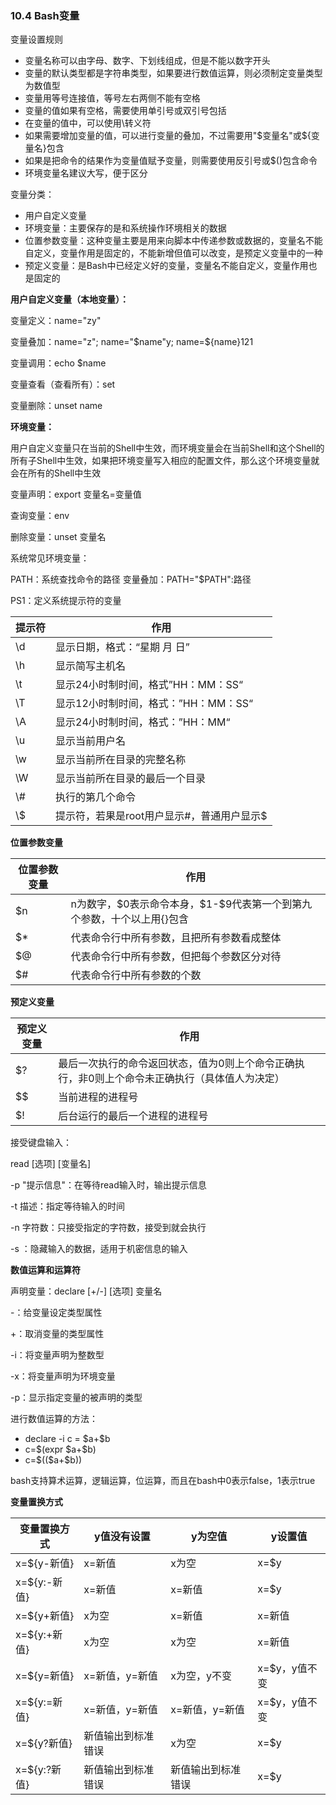 ### 10.4 Bash变量

变量设置规则

- 变量名称可以由字母、数字、下划线组成，但是不能以数字开头
- 变量的默认类型都是字符串类型，如果要进行数值运算，则必须制定变量类型为数值型
- 变量用等号连接值，等号左右两侧不能有空格
- 变量的值如果有空格，需要使用单引号或双引号包括
- 在变量的值中，可以使用\转义符
- 如果需要增加变量的值，可以进行变量的叠加，不过需要用"$变量名"或${变量名}包含
- 如果是把命令的结果作为变量值赋予变量，则需要使用反引号或$()包含命令
- 环境变量名建议大写，便于区分

变量分类：

- 用户自定义变量
- 环境变量：主要保存的是和系统操作环境相关的数据                                                         
- 位置参数变量：这种变量主要是用来向脚本中传递参数或数据的，变量名不能自定义，变量作用是固定的，不能新增但值可以改变，是预定义变量中的一种
- 预定义变量：是Bash中已经定义好的变量，变量名不能自定义，变量作用也是固定的

**用户自定义变量（本地变量）：**

变量定义：name="zy"

变量叠加：name="z";	name="$name"y;		name=${name}121

变量调用：echo $name

变量查看（查看所有）：set

变量删除：unset name

**环境变量：**

用户自定义变量只在当前的Shell中生效，而环境变量会在当前Shell和这个Shell的所有子Shell中生效，如果把环境变量写入相应的配置文件，那么这个环境变量就会在所有的Shell中生效

变量声明：export 变量名=变量值

查询变量：env

删除变量：unset 变量名

系统常见环境变量：

PATH：系统查找命令的路径		变量叠加：PATH="$PATH":路径

PS1：定义系统提示符的变量

| 提示符 | 作用                                       |
| ------ | ------------------------------------------ |
| \d     | 显示日期，格式：“星期 月 日”               |
| \h     | 显示简写主机名                             |
| \t     | 显示24小时制时间，格式”HH：MM：SS“         |
| \T     | 显示12小时制时间，格式：”HH：MM：SS“       |
| \A     | 显示24小时制时间，格式：”HH：MM“           |
| \u     | 显示当前用户名                             |
| \w     | 显示当前所在目录的完整名称                 |
| \W     | 显示当前所在目录的最后一个目录             |
| \\#    | 执行的第几个命令                           |
| \\$    | 提示符，若果是root用户显示#，普通用户显示$ |

**位置参数变量**

| 位置参数变量 | 作用                                                         |
| ------------ | ------------------------------------------------------------ |
| $n           | n为数字，$0表示命令本身，\$1-\$9代表第一个到第九个参数，十个以上用{}包含 |
| $*           | 代表命令行中所有参数，且把所有参数看成整体                   |
| $@           | 代表命令行中所有参数，但把每个参数区分对待                   |
| $#           | 代表命令行中所有参数的个数                                   |

**预定义变量**

| 预定义变量 | 作用                                                         |
| ---------- | ------------------------------------------------------------ |
| $?         | 最后一次执行的命令返回状态，值为0则上个命令正确执行，非0则上个命令未正确执行（具体值人为决定） |
| $$         | 当前进程的进程号                                             |
| $!         | 后台运行的最后一个进程的进程号                               |

接受键盘输入：

read [选项] [变量名]

-p "提示信息"：在等待read输入时，输出提示信息

-t 描述：指定等待输入的时间

-n 字符数：只接受指定的字符数，接受到就会执行

-s ：隐藏输入的数据，适用于机密信息的输入

**数值运算和运算符**

声明变量：declare [+/-] [选项] 变量名

-：给变量设定类型属性

+：取消变量的类型属性

-i：将变量声明为整数型

-x：将变量声明为环境变量

-p：显示指定变量的被声明的类型

进行数值运算的方法：

- declare -i c = \$a+\$b
- c=$(expr \$a+\$b)
- c=$((\$a+\$b))

bash支持算术运算，逻辑运算，位运算，而且在bash中0表示false，1表示true

**变量置换方式**

| 变量置换方式 | y值没有设置        | y为空值            | y设置值       |
| ------------ | ------------------ | ------------------ | ------------- |
| x=${y-新值}  | x=新值             | x为空              | x=$y          |
| x=${y:-新值} | x=新值             | x=新值             | x=$y          |
| x=${y+新值}  | x为空              | x=新值             | x=新值        |
| x=${y:+新值} | x为空              | x为空              | x=新值        |
| x=${y=新值}  | x=新值，y=新值     | x为空，y不变       | x=$y，y值不变 |
| x=${y:=新值} | x=新值，y=新值     | x=新值，y=新值     | x=$y，y值不变 |
| x=${y?新值}  | 新值输出到标准错误 | x为空              | x=$y          |
| x=${y:?新值} | 新值输出到标准错误 | 新值输出到标准错误 | x=$y          |

